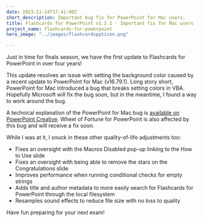 ```yaml
---
date: 2023-11-24T17:41:00Z
short_description: Important bug fix for PowerPoint for Mac users.
title: Flashcards for PowerPoint v1.2.1 - Important fix for Mac users
project_name: flashcards-for-powerpoint
hero_image: "../images/flashcardsppticon.png"

---
```

Just in time for finals season, we have the first update to Flashcards for PowerPoint in over four years!

This update resolves an issue with setting the background color caused by a recent update to PowerPoint for Mac (v16.79.1). Long story short, PowerPoint for Mac introduced a bug that breaks setting colors in VBA. Hopefully Microsoft will fix the bug soon, but in the meantime, I found a way to work around the bug.

A technical explanation of the PowerPoint for Mac bug is [available on PowerPoint Creative](https://powerpointcreative.forumotion.com/t714-fyi-bug-in-powerpoint-for-mac-version-16-79-1-breaks-setting-colors-in-vba). Wheel of Fortune for PowerPoint is also affected by this bug and will receive a fix soon.

While I was at it, I snuck in these other quality-of-life adjustments too:

* Fixes an oversight with the Macros Disabled pop-up linking to the How to Use slide
* Fixes an oversight with being able to remove the stars on the Congratulations slide
* Improves performance when running conditional checks for empty strings
* Adds title and author metadata to more easily search for Flashcards for PowerPoint through the local filesystem
* Resamples sound effects to reduce file size with no loss to quality

Have fun preparing for your next exam!